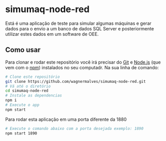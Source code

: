 # simumaq-node-red

Está é uma aplicação de teste para simular algumas máquinas e gerar dados para o envio a um banco de dados SQL Server e posteriormente utilizar estes dados em um software de OEE.

## Como usar

Para clonar e rodar este repositório você irá precisar do [Git](https://git-scm.com) e [Node.js](https://nodejs.org/en/download/) (que vem com o [npm](http://npmjs.com)) instalados no seu computadr. Na sua linha de comando:

```bash
# Clone este repositório
git clone https://github.com/wagnermalves/simumaq-node-red.git
# Vá até o diretório
cd simumaq-node-red
# Instale as dependencias
npm i
# Execute o app
npm start
```

Para rodar esta aplicação em uma porta diferente da 1880

```bash
# Execute o comando abaixo com a porta desejada exemplo: 1890
npm start 1890
